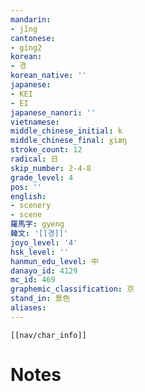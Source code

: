 ```yaml
---
mandarin:
- jǐng
cantonese:
- ging2
korean:
- 경
korean_native: ''
japanese:
- KEI
- EI
japanese_nanori: ''
vietnamese:
middle_chinese_initial: k
middle_chinese_final: ɣiæŋ
stroke_count: 12
radical: 日
skip_number: 2-4-8
grade_level: 4
pos: ''
english:
- scenery
- scene
羅馬字: gyeng
韓文: '[[경]]'
joyo_level: '4'
hsk_level: ''
hanmun_edu_level: 中
danayo_id: 4129
mc_id: 469
graphemic_classification: 京
stand_in: 景色
aliases:
---
```

```meta-bind-embed
[[nav/char_info]]
```

# Notes
